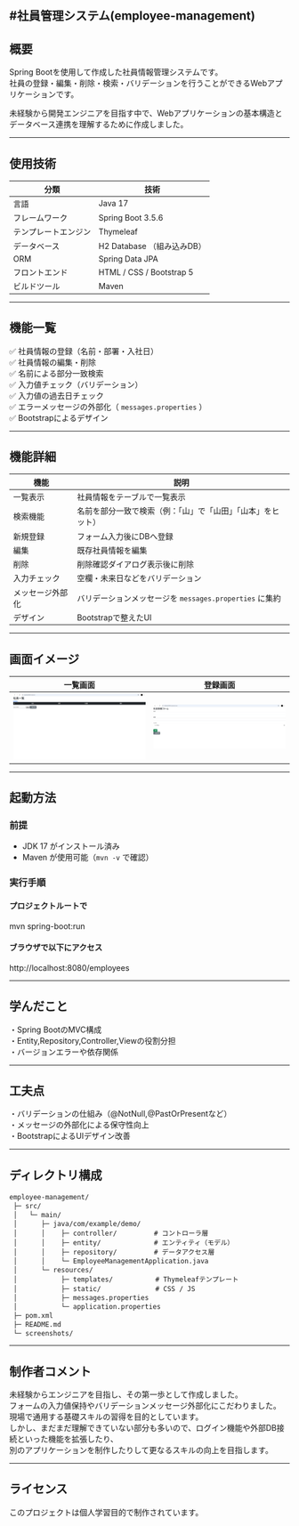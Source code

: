 #社員管理システム(employee-management)
---
## 概要
Spring Bootを使用して作成した社員情報管理システムです。<br>社員の登録・編集・削除・検索・バリデーションを行うことができるWebアプリケーションです。

未経験から開発エンジニアを目指す中で、Webアプリケーションの基本構造とデータベース連携を理解するために作成しました。

---
## 使用技術

| 分類 | 技術 |  
| ------ | ----- |  
| 言語 | Java 17 |  
| フレームワーク | Spring Boot 3.5.6 |  
| テンプレートエンジン | Thymeleaf |  
| データベース | H2 Database （組み込みDB） |  
| ORM | Spring Data JPA |  
| フロントエンド | HTML / CSS / Bootstrap 5 |  
| ビルドツール | Maven |  

---
## 機能一覧  

✅ 社員情報の登録（名前・部署・入社日）  
✅ 社員情報の編集・削除  
✅ 名前による部分一致検索  
✅ 入力値チェック（バリデーション）  
✅ 入力値の過去日チェック  
✅ エラーメッセージの外部化（ `messages.properties` ）  
✅ Bootstrapによるデザイン  

---
## 機能詳細  
| 機能 | 説明 |  
|------|------|  
| 一覧表示 | 社員情報をテーブルで一覧表示 |  
| 検索機能 | 名前を部分一致で検索（例：「山」で「山田」「山本」をヒット） |  
| 新規登録 | フォーム入力後にDBへ登録 |  
| 編集 | 既存社員情報を編集 |  
| 削除 | 削除確認ダイアログ表示後に削除 |  
| 入力チェック | 空欄・未来日などをバリデーション |  
| メッセージ外部化 | バリデーションメッセージを `messages.properties` に集約 |  
| デザイン | Bootstrapで整えたUI |  

---

## 画面イメージ

| 一覧画面 | 登録画面 |
|-----------|-----------|
| ![一覧画面](screenshots/list.png) | ![登録画面](screenshots/form.png) |

---

## 起動方法

### 前提
- JDK 17 がインストール済み
- Maven が使用可能（`mvn -v` で確認）

### 実行手順

#### プロジェクトルートで
mvn spring-boot:run
#### ブラウザで以下にアクセス
http://localhost:8080/employees

---
## 学んだこと  
・Spring BootのMVC構成  
・Entity,Repository,Controller,Viewの役割分担  
・バージョンエラーや依存関係 

---
## 工夫点
・バリデーションの仕組み（@NotNull,@PastOrPresentなど）  
・メッセージの外部化による保守性向上  
・BootstrapによるUIデザイン改善  

---
## ディレクトリ構成
```
employee-management/  
 ├─ src/  
 │   └─ main/  
 │      ├─ java/com/example/demo/  
 │      │    ├─ controller/　　      # コントローラ層  
 │      │    ├─ entity/         　　 # エンティティ（モデル）  
 │      │    ├─ repository/     　　 # データアクセス層  
 │      │    └─ EmployeeManagementApplication.java  
 │      └─ resources/  
 │           ├─ templates/      　   # Thymeleafテンプレート  
 │           ├─ static/         　   # CSS / JS  
 │           ├─ messages.properties  
 │           └─ application.properties  
 ├─ pom.xml  
 ├─ README.md  
 └─ screenshots/
```
 ---
## 制作者コメント
未経験からエンジニアを目指し、その第一歩として作成しました。  
フォームの入力値保持やバリデーションメッセージ外部化にこだわりました。  
現場で通用する基礎スキルの習得を目的としています。  
しかし、まだまだ理解できていない部分も多いので、ログイン機能や外部DB接続といった機能を拡張したり、  
別のアプリケーションを制作したりして更なるスキルの向上を目指します。  

---
## ライセンス
このプロジェクトは個人学習目的で制作されています。



